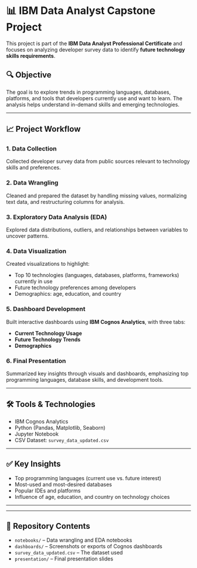 # 📊 IBM Data Analyst Capstone Project

This project is part of the **IBM Data Analyst Professional Certificate** and focuses on analyzing developer survey data to identify **future technology skills requirements**.

## 🔍 Objective

The goal is to explore trends in programming languages, databases, platforms, and tools that developers currently use and want to learn. The analysis helps understand in-demand skills and emerging technologies.

---

## 📈 Project Workflow

### 1. Data Collection  
Collected developer survey data from public sources relevant to technology skills and preferences.

### 2. Data Wrangling  
Cleaned and prepared the dataset by handling missing values, normalizing text data, and restructuring columns for analysis.

### 3. Exploratory Data Analysis (EDA)  
Explored data distributions, outliers, and relationships between variables to uncover patterns.

### 4. Data Visualization  
Created visualizations to highlight:
- Top 10 technologies (languages, databases, platforms, frameworks) currently in use  
- Future technology preferences among developers  
- Demographics: age, education, and country

### 5. Dashboard Development  
Built interactive dashboards using **IBM Cognos Analytics**, with three tabs:
- **Current Technology Usage**
- **Future Technology Trends**
- **Demographics**

### 6. Final Presentation  
Summarized key insights through visuals and dashboards, emphasizing top programming languages, database skills, and development tools.

---

## 🛠️ Tools & Technologies

- IBM Cognos Analytics  
- Python (Pandas, Matplotlib, Seaborn)  
- Jupyter Notebook  
- CSV Dataset: `survey_data_updated.csv`

---

## ✅ Key Insights

- Top programming languages (current use vs. future interest)  
- Most-used and most-desired databases  
- Popular IDEs and platforms  
- Influence of age, education, and country on technology choices

---

---

## 📁 Repository Contents

- `notebooks/` – Data wrangling and EDA notebooks  
- `dashboards/` – Screenshots or exports of Cognos dashboards  
- `survey_data_updated.csv` – The dataset used  
- `presentation/` – Final presentation slides 

